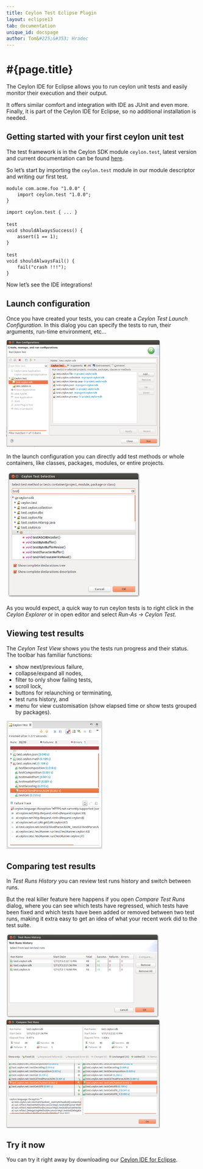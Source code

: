 ```yaml
---
title: Ceylon Test Eclipse Plugin
layout: eclipse13
tab: documentation
unique_id: docspage
author: Tom&#225;&#353; Hradec
---
```


# #{page.title}

The Ceylon IDE for Eclipse allows you to run ceylon unit tests and easily monitor their execution and their output.

It offers similar comfort and integration with IDE as JUnit and even more. Finally, it is part of 
the Ceylon IDE for Eclipse, so no additional installation is needed.

## Getting started with your first ceylon unit test

The test framework is in the Ceylon SDK module `ceylon.test`, latest version and current documentation can be found 
[here](https://modules.ceylon-lang.org/modules/ceylon.test).

So let’s start by importing the `ceylon.test` module in our module descriptor and writing our first test.

<!-- try: -->
    module com.acme.foo "1.0.0" {
        import ceylon.test "1.0.0";
    }


<!-- try: -->
    import ceylon.test { ... }

    test
    void shouldAlwaysSuccess() {
        assert(1 == 1);
    }

    test
    void shouldAlwaysFail() {
        fail("crash !!!");
    }


Now let’s see the IDE integrations!

## Launch configuration

Once you have created your tests, you can create a _Ceylon Test Launch Configuration_. 
In this dialog you can specify the tests to run, their arguments, run-time environment, etc…

<img src="/images/screenshots/ceylon-test-plugin/launch-config.png" width="80%"/>

In the launch configuration you can directly add test methods or whole containers, like classes, packages, modules, or entire projects.

<img src="/images/screenshots/ceylon-test-plugin/select-test.png" width="70%"/>

As you would expect, a quick way to run ceylon tests is to right click in the _Ceylon Explorer_ or in open editor and select _Run-As → Ceylon Test_.


## Viewing test results

The _Ceylon Test View_ shows you the tests run progress and their status.
The toolbar has familiar functions: 

- show next/previous failure, 
- collapse/expand all nodes,
- filter to only show failing tests,
- scroll lock,
- buttons for relaunching or terminating,
- test runs history, and
- menu for view customisation (show elapsed time or show tests grouped by packages).

<img src="/images/screenshots/ceylon-test-plugin/test-result-view.png" width="50%"/>


## Comparing test results

In _Test Runs History_ you can review test runs history and switch between runs.
 
But the real killer feature here happens if you open _Compare Test Runs_ dialog,
where you can see which tests have regressed, which tests have been fixed and
which tests have been added or removed between two test runs, making it extra
easy to get an idea of what your recent work did to the test suite.

<img src="/images/screenshots/ceylon-test-plugin/test-runs-history.png" width="80%"/>

<img src="/images/screenshots/ceylon-test-plugin/compare-test-runs.png" width="80%"/>

## Try it now

You can try it right away by downloading our 
[Ceylon IDE for Eclipse](../install).
